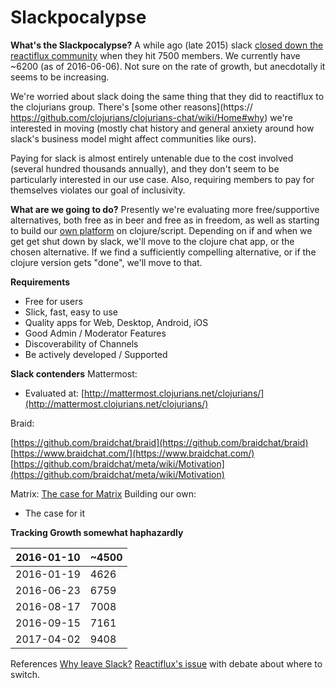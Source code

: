 # Slackpocalypse
 
**What's the Slackpocalypse?**
A while ago (late 2015) slack [closed down the reactiflux community](https://facebook.github.io/react/blog/2015/10/19/reactiflux-is-moving-to-discord.html ) when they hit 7500 members. We currently have ~6200 (as of 2016-06-06). Not sure on the rate of growth, but anecdotally it seems to be increasing. 
 
We're worried about slack doing the same thing that they did to reactiflux to the clojurians group. There's [some other reasons](https:// https://github.com/clojurians/clojurians-chat/wiki/Home#why) we're interested in moving (mostly chat history and general anxiety around how slack's business model might affect communities like ours).
 
Paying for slack is almost entirely untenable due to the cost involved (several hundred thousands annually), and they don't seem to be particularly interested in our use case. Also, requiring members to pay for themselves violates our goal of inclusivity.
 
**What are we going to do?**
Presently we're evaluating more free/supportive alternatives, both free as in beer and free as in freedom, as well as starting to build our [own platform](https://github.com/clojurians/clojurians-chat/wiki/) on clojure/script. Depending on if and when we get get shut down by slack, we'll move to the clojure chat app, or the chosen alternative. If we find a sufficiently compelling alternative, or if the clojure version gets "done", we'll move to that. 
 
**Requirements**

- Free for users
- Slick, fast, easy to use
- Quality apps for Web, Desktop, Android, iOS
- Good Admin / Moderator Features
- Discoverability of Channels
- Be actively developed / Supported

 
**Slack contenders**
Mattermost:

- Evaluated at: [http://mattermost.clojurians.net/clojurians/](http://mattermost.clojurians.net/clojurians/)

Braid:

  [https://github.com/braidchat/braid](https://github.com/braidchat/braid)
  [https://www.braidchat.com/](https://www.braidchat.com/)
  [https://github.com/braidchat/meta/wiki/Motivation](https://github.com/braidchat/meta/wiki/Motivation)

Matrix: [The case for Matrix](/xRXYSO9zpyh)
Building our own:

- The case for it 

 
**Tracking Growth somewhat haphazardly**

| 2016-01-10 | ~4500 |
| ---------- | ----- |
| 2016-01-19 | 4626  |
| 2016-06-23 | 6759  |
| 2016-08-17 | 7008  |
| 2016-09-15 | 7161  |
| 2017-04-02 | 9408  |

 
References
[Why leave Slack?](http://www.jordanhawker.com/posts/131477030371) 
[Reactiflux's issue](https://github.com/reactiflux/volunteers/issues/25)  with debate about where to switch.
 
 

